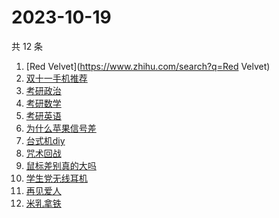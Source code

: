 # 2023-10-19

共 12 条

<!-- BEGIN ZHIHUSEARCH -->
<!-- 最后更新时间 Thu Oct 19 2023 22:09:46 GMT+0800 (China Standard Time) -->
1. [Red Velvet](https://www.zhihu.com/search?q=Red Velvet)
1. [双十一手机推荐](https://www.zhihu.com/search?q=双十一手机推荐)
1. [考研政治](https://www.zhihu.com/search?q=考研政治)
1. [考研数学](https://www.zhihu.com/search?q=考研数学)
1. [考研英语](https://www.zhihu.com/search?q=考研英语)
1. [为什么苹果信号差](https://www.zhihu.com/search?q=为什么苹果信号差)
1. [台式机diy](https://www.zhihu.com/search?q=台式机diy)
1. [咒术回战](https://www.zhihu.com/search?q=咒术回战)
1. [鼠标差别真的大吗](https://www.zhihu.com/search?q=鼠标差别真的大吗)
1. [学生党无线耳机](https://www.zhihu.com/search?q=学生党无线耳机)
1. [再见爱人](https://www.zhihu.com/search?q=再见爱人)
1. [米乳拿铁](https://www.zhihu.com/search?q=米乳拿铁)
<!-- END ZHIHUSEARCH -->

